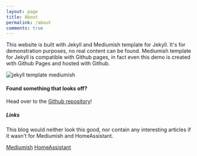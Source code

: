 ```yaml
---
layout: page
title: About
permalink: /about
comments: true
---
```


<div class="row justify-content-between">
<div class="col-md-8 pr-5">

<p>This website is built with Jekyll and Mediumish template for Jekyll. It's for demonstration purposes, no real content can be found. Mediumish template for Jekyll is compatible with Github pages, in fact even this demo is created with Github Pages and hosted with Github.</p>

<p class="mb-5"><img class="shadow-lg" src="{{site.baseurl}}/assets/images/mediumish-jekyll-template.png" alt="jekyll template mediumish" /></p>

<h4>Found something that looks off?</h4>

<p>Head over to the <a href="https://github.com/Miicroo/Miicroo.github.io/issues" target="_blank">Github repository</a>!</p>

</div>

<div class="col-md-4">

<div class="sticky-top sticky-top-80">
<h5>Links</h5>

<p>
	This blog would neither look this good, nor contain any interesting articles if it wasn't for Mediumish and HomeAssistant.
</p>

<a target="_blank" href="https://github.com/wowthemesnet/mediumish-theme-jekyll" class="btn btn-success">Mediumish</a> <a target="_blank" href="https://www.home-assistant.io/integrations/" class="btn btn-homeassistant">HomeAssistant</a>
</div>
</div>
</div>
